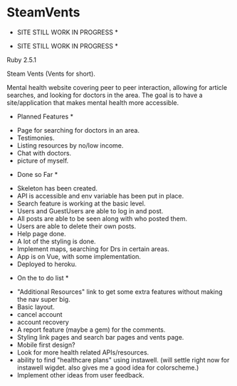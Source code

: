 # SteamVents
* SITE STILL WORK IN PROGRESS *

* SITE STILL WORK IN PROGRESS *

Ruby 2.5.1

Steam Vents (Vents for short).

Mental health website covering peer to peer interaction, allowing for article searches, and looking for doctors in the area. The goal is to have a site/application that makes mental health more accessible.

* Planned Features *
- Page for searching for doctors in an area.
- Testimonies.
- Listing resources by no/low income.
- Chat with doctors.
- picture of myself.

* Done so Far *
- Skeleton has been created.
- API is accessible and env variable has been put in place.
- Search feature is working at the basic level.
- Users and GuestUsers are able to log in and post.
- All posts are able to be seen along with who posted them.
- Users are able to delete their own posts.
- Help page done.
- A lot of the styling is done.
- Implement maps, searching for Drs in certain areas.
- App is on Vue, with some implementation.
- Deployed to heroku.

* On the to do list *
- "Additional Resources" link to get some extra features without making the nav super big.
- Basic layout.
- cancel account
- account recovery
- A report feature (maybe a gem) for the comments.
- Styling link pages and search bar pages and vents page.
- Mobile first design?
- Look for more health related APIs/resources.
- ability to find "healthcare plans" using instawell. (will settle right now for instawell wigdet. also gives me a good idea for colorscheme.)
- Implement other ideas from user feedback.
